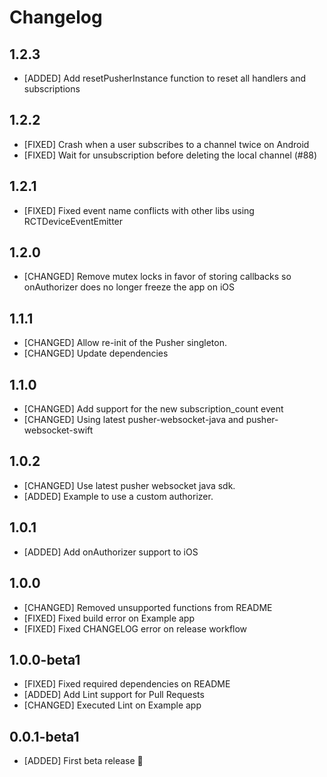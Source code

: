 # Changelog

## 1.2.3

* [ADDED] Add resetPusherInstance function to reset all handlers and subscriptions

## 1.2.2

* [FIXED] Crash when a user subscribes to a channel twice on Android
* [FIXED] Wait for unsubscription before deleting the local channel (#88)

## 1.2.1

* [FIXED] Fixed event name conflicts with other libs using RCTDeviceEventEmitter

## 1.2.0

* [CHANGED] Remove mutex locks in favor of storing callbacks so onAuthorizer does no longer freeze the app on iOS

## 1.1.1

* [CHANGED] Allow re-init of the Pusher singleton.
* [CHANGED] Update dependencies

## 1.1.0

* [CHANGED] Add support for the new subscription_count event
* [CHANGED] Using latest pusher-websocket-java and pusher-websocket-swift

## 1.0.2

* [CHANGED] Use latest pusher websocket java sdk.
* [ADDED] Example to use a custom authorizer.

## 1.0.1

* [ADDED] Add onAuthorizer support to iOS

## 1.0.0

* [CHANGED] Removed unsupported functions from README
* [FIXED] Fixed build error on Example app
* [FIXED] Fixed CHANGELOG error on release workflow

## 1.0.0-beta1

* [FIXED] Fixed required dependencies on README
* [ADDED] Add Lint support for Pull Requests
* [CHANGED] Executed Lint on Example app

## 0.0.1-beta1

* [ADDED] First beta release 🥳
